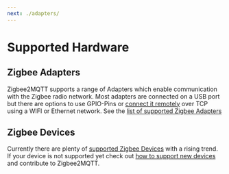 ```yaml
---
next: ./adapters/
---
```


# Supported Hardware

## Zigbee Adapters

Zigbee2MQTT supports a range of Adapters which enable communication with the Zigbee radio network.
Most adapters are connected on a USB port but there are options to use GPIO-Pins or [connect it remotely](../advanced/remote-adapter/connect_to_a_remote_adapter.md)
over TCP using a WIFI or Ethernet network. See the [list of supported Zigbee Adapters](./adapters/)

## Zigbee Devices

Currently there are plenty of [supported Zigbee Devices](../supported-devices/) with a rising trend.
If your device is not supported yet check out [how to support new devices](../advanced/support-new-devices/01_support_new_devices.md) and contribute to Zigbee2MQTT.
